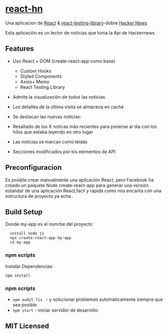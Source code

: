 # [react-hn](https://insin.github.io/react-hn)

Una aplicacion de  [React](http://facebook.github.io/react) &
[react-testing-library](https://github.com/testing-library/react-testing-library)-dobre
[Hacker News](https://news.ycombinator.com)



 Esta aplicación es un lector de noticias que toma la Api de Hackernews

## Features

* Uso React + DOM (create-react-app como base)
  * Custom Hooks
  * Styled Components
  * Axios+ Memo
  * React Testing Library

* Admite la visualización de todos las noticias



* Los detalles de la última visita se almacena en caché
* Se destacan las nuevas noticias:


* Resaltado  de los X noticas más recientes para ponerse al día con los hilos que estaba leyendo en otro lugar

* Las noticias se marcan como leidas
* Secciones  modificados por los elementos de API  




## Preconfiguracion

Es posible crear manualmente una aplicación React, pero Facebook ha creado un paquete Node create-react-app para generar una versión estándar de una aplicación React,facil y rapida como nos encanta  con una estructura de proyecto ya echa .


## Build Setup
Donde my-app es el nomrbe del proyecto
```
  install node js
  npx create-react-app my-app
  cd my-app

```
### npm scripts

Instalar Dependencias:



```
npm install
```

### npm scripts


* `npm audit fix ` - y solucionar problemas automáticamente siempre que sea posible
* `npm start` - iniciar servidor de desarrollo



## MIT Licensed

